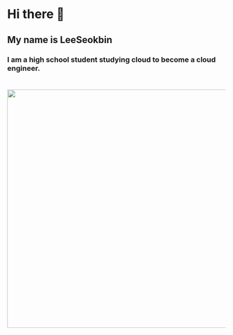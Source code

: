 # Hi there 👋
## My name is LeeSeokbin

### I am a high school student studying cloud to become a cloud engineer. <h1><img src="https://github.com/LeeSeokBln/LeeSeokbln/assets/101256150/dbacbaa4-977e-4bf3-aca5-68770644b302" width="550"><h1>



